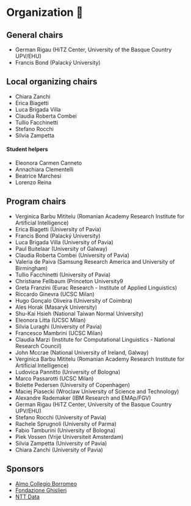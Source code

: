 # Organization 📐

## General chairs
- German Rigau (HiTZ Center, University of the Basque Country UPV/EHU)
- Francis Bond (Palacký University)

## Local organizing chairs
- Chiara Zanchi 
- Erica Biagetti 
- Luca Brigada Villa 
- Claudia Roberta Combei 
- Tullio Facchinetti 
- Stefano Rocchi 
- Silvia Zampetta

#### Student helpers

- Eleonora Carmen Canneto
- Annachiara Clementelli
- Beatrice Marchesi
- Lorenzo Reina

## Program chairs

- Verginica	Barbu Mititelu (Romanian Academy Research Institute for Artificial Intelligence)
- Erica Biagetti (University of Pavia)
- Francis Bond (Palacký University)
- Luca Brigada Villa (University of Pavia)
- Paul Buitelaar (University of Galway)
- Claudia Roberta Combei (University of Pavia)
- Valeria de Paiva (Samsung Research America and University of Birmingham)
- Tullio Facchinetti (University of Pavia)
- Christiane Fellbaum (Princeton University9
- Greta Franzini (Eurac Research - Institute of Applied Linguistics)
- Riccardo Ginevra (UCSC Milan)
- Hugo Gonçalo Oliveira (University of Coimbra)
- Ales Horak (Masaryk University)
- Shu-Kai Hsieh	(National Taiwan Normal University)
- Eleonora Litta (UCSC Milan)
- Silvia Luraghi (University of Pavia)
- Francesco Mambrini (UCSC Milan)
- Claudia Marzi	(Institute for Computational Linguistics - National Research Council)
- John Mccrae	(National University of Ireland, Galway)
- Verginica Barbu Mititelu (Romanian Academy Research Institute for Artificial Intelligence)
- Ludovica Pannitto (University of Bologna)
- Marco Passarotti (UCSC Milan)
- Bolette Pedersen (University of Copenhagen)
- Maciej Piasecki (Wroclaw University of Science and Technology)
- Alexandre Rademaker (IBM Research and EMAp/FGV)
- German Rigau (HiTZ Center, University of the Basque Country UPV/EHU)
- Stefano Rocchi (University of Pavia)
- Rachele Sprugnoli	(University of Parma)
- Fabio Tamburini (University of Bologna)
- Piek Vossen	(Vrije Universiteit Amsterdam)
- Silvia Zampetta (University of Pavia)
- Chiara Zanchi (University of Pavia)

## Sponsors
- [Almo Collegio Borromeo](https://www.collegioborromeo.it/it/)
- [Fondazione Ghislieri](https://www.ghislieri.it/)
- [NTT Data](https://it.nttdata.com/)


